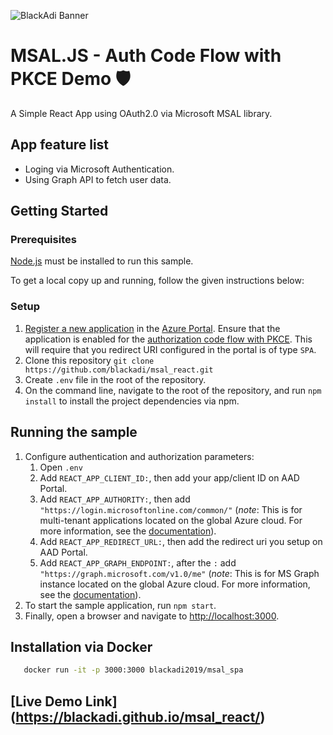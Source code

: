 ![BlackAdi Banner](https://png.pngtree.com/thumb_back/fw800/back_our/20190622/ourmid/pngtree-chinese-style-ink-dragon-banner-image_210265.jpg)

# MSAL.JS - Auth Code Flow with PKCE Demo 🛡️

A Simple React App using OAuth2.0 via Microsoft MSAL library.

## App feature list

- Loging via Microsoft Authentication.
- Using Graph API to fetch user data.

## Getting Started

### Prerequisites
[Node.js](https://nodejs.org/en/) must be installed to run this sample.

To get a local copy up and running, follow the given instructions below:

### Setup
1. [Register a new application](https://docs.microsoft.com/azure/active-directory/develop/scenario-spa-app-registration) in the [Azure Portal](https://portal.azure.com). Ensure that the application is enabled for the [authorization code flow with PKCE](https://docs.microsoft.com/azure/active-directory/develop/v2-oauth2-auth-code-flow). This will require that you redirect URI configured in the portal is of type `SPA`.
2. Clone this repository `git clone https://github.com/blackadi/msal_react.git`
3. Create `.env` file in the root of the repository.
4. On the command line, navigate to the root of the repository, and run `npm install` to install the project dependencies via npm.

## Running the sample
1. Configure authentication and authorization parameters:
   1. Open `.env`
   2. Add `REACT_APP_CLIENT_ID:`, then add your app/client ID on AAD Portal.
   3. Add `REACT_APP_AUTHORITY:`, then add `"https://login.microsoftonline.com/common/"` (*note*: This is for multi-tenant applications located on the global Azure cloud. For more information, see the [documentation](https://docs.microsoft.com/azure/active-directory/develop/quickstart-v2-javascript-auth-code)).
   4. Add `REACT_APP_REDIRECT_URL:`, then add the redirect uri you setup on AAD Portal.
   5. Add `REACT_APP_GRAPH_ENDPOINT:`, after the `:` add `"https://graph.microsoft.com/v1.0/me"` (*note*: This is for MS Graph instance located on the global Azure cloud. For more information, see the [documentation](https://docs.microsoft.com/en-us/graph/deployments)).
2. To start the sample application, run `npm start`.
3. Finally, open a browser and navigate to [http://localhost:3000](http://localhost:3000).


## Installation via Docker
```sh
   docker run -it -p 3000:3000 blackadi2019/msal_spa
   ```

## [Live Demo Link] (https://blackadi.github.io/msal_react/)
